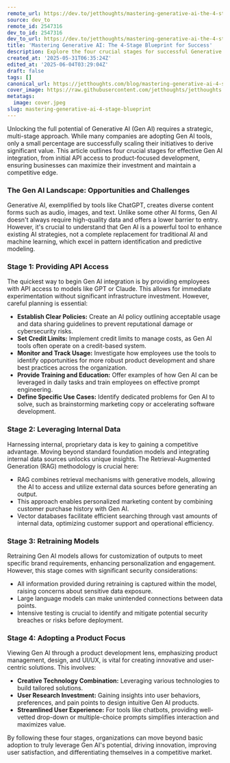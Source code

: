 ```yaml
---
remote_url: https://dev.to/jetthoughts/mastering-generative-ai-the-4-stage-blueprint-for-success-559f
source: dev_to
remote_id: 2547316
dev_to_id: 2547316
dev_to_url: https://dev.to/jetthoughts/mastering-generative-ai-the-4-stage-blueprint-for-success-559f
title: 'Mastering Generative AI: The 4-Stage Blueprint for Success'
description: Explore the four crucial stages for successful Generative AI integration, from initial API access to product-focused development, to maximize value and maintain a competitive edge.
created_at: '2025-05-31T06:35:24Z'
edited_at: '2025-06-04T03:29:04Z'
draft: false
tags: []
canonical_url: https://jetthoughts.com/blog/mastering-generative-ai-4-stage-blueprint/
cover_image: https://raw.githubusercontent.com/jetthoughts/jetthoughts.github.io/master/content/blog/mastering-generative-ai-4-stage-blueprint/cover.jpeg
metatags:
  image: cover.jpeg
slug: mastering-generative-ai-4-stage-blueprint
---
```

Unlocking the full potential of Generative AI (Gen AI) requires a strategic, multi-stage approach. While many companies are adopting Gen AI tools, only a small percentage are successfully scaling their initiatives to derive significant value. This article outlines four crucial stages for effective Gen AI integration, from initial API access to product-focused development, ensuring businesses can maximize their investment and maintain a competitive edge.

### The Gen AI Landscape: Opportunities and Challenges

Generative AI, exemplified by tools like ChatGPT, creates diverse content forms such as audio, images, and text. Unlike some other AI forms, Gen AI doesn't always require high-quality data and offers a lower barrier to entry. However, it's crucial to understand that Gen AI is a powerful tool to enhance existing AI strategies, not a complete replacement for traditional AI and machine learning, which excel in pattern identification and predictive modeling.

### Stage 1: Providing API Access

The quickest way to begin Gen AI integration is by providing employees with API access to models like GPT or Claude. This allows for immediate experimentation without significant infrastructure investment. However, careful planning is essential:

*   **Establish Clear Policies:** Create an AI policy outlining acceptable usage and data sharing guidelines to prevent reputational damage or cybersecurity risks.
*   **Set Credit Limits:** Implement credit limits to manage costs, as Gen AI tools often operate on a credit-based system.
*   **Monitor and Track Usage:** Investigate how employees use the tools to identify opportunities for more robust product development and share best practices across the organization.
*   **Provide Training and Education:** Offer examples of how Gen AI can be leveraged in daily tasks and train employees on effective prompt engineering.
*   **Define Specific Use Cases:** Identify dedicated problems for Gen AI to solve, such as brainstorming marketing copy or accelerating software development.

### Stage 2: Leveraging Internal Data

Harnessing internal, proprietary data is key to gaining a competitive advantage. Moving beyond standard foundation models and integrating internal data sources unlocks unique insights. The Retrieval-Augmented Generation (RAG) methodology is crucial here:

*   RAG combines retrieval mechanisms with generative models, allowing the AI to access and utilize external data sources before generating an output.
*   This approach enables personalized marketing content by combining customer purchase history with Gen AI.
*   Vector databases facilitate efficient searching through vast amounts of internal data, optimizing customer support and operational efficiency.

### Stage 3: Retraining Models

Retraining Gen AI models allows for customization of outputs to meet specific brand requirements, enhancing personalization and engagement. However, this stage comes with significant security considerations:

*   All information provided during retraining is captured within the model, raising concerns about sensitive data exposure.
*   Large language models can make unintended connections between data points.
*   Intensive testing is crucial to identify and mitigate potential security breaches or risks before deployment.

### Stage 4: Adopting a Product Focus

Viewing Gen AI through a product development lens, emphasizing product management, design, and UI/UX, is vital for creating innovative and user-centric solutions. This involves:

*   **Creative Technology Combination:** Leveraging various technologies to build tailored solutions.
*   **User Research Investment:** Gaining insights into user behaviors, preferences, and pain points to design intuitive Gen AI products.
*   **Streamlined User Experience:** For tools like chatbots, providing well-vetted drop-down or multiple-choice prompts simplifies interaction and maximizes value.

By following these four stages, organizations can move beyond basic adoption to truly leverage Gen AI's potential, driving innovation, improving user satisfaction, and differentiating themselves in a competitive market.
